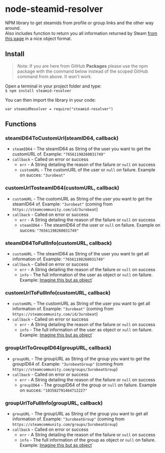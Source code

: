 # node-steamid-resolver
NPM library to get steamids from profile or group links and the other way around.  
Also includes function to return you all information returned by Steam [from this page](https://steamcommunity.com/id/3urobeat?xml=1) in a nice object format.  

## Install
> Note: If you are here from GitHub **Packages** please use the npm package with the command below instead of the scoped GitHub command from above. It won't work.  

Open a terminal in your project folder and type:  
`$ npm install steamid-resolver`  

You can then import the library in your code:  
```
var steamidResolver = require("steamid-resolver")
```  

## Functions  
### steamID64ToCustomUrl(steamID64, callback)  
- `steamID64` - The steamID64 as String of the user you want to get the customURL of. Example: `"76561198260031749"`  
- `callback` - Called on error or success  
    - `err` - A String detailing the reason of the failure or `null` on success
    - `customURL` - The customURL of the user or `null` on failure. Example on succes: `"3urobeat"`  

### customUrlTosteamID64(customURL, callback)  
- `customURL` - The customURL as String of the user you want to get the steamID64 of. Example: `"3urobeat"` (coming from `https://steamcommunity.com/id/3urobeat`)  
- `callback` - Called on error or success  
    - `err` - A String detailing the reason of the failure or `null` on success
    - `steamID64` - The steamID64 of the user or `null` on failure. Example on succes: `"76561198260031749"`  

### steamID64ToFullInfo(customURL, callback)  
- `customURL` - The steamID64 as String of the user you want to get all information of. Example: `"76561198260031749"`  
- `callback` - Called on error or success  
    - `err` - A String detailing the reason of the failure or `null` on success
    - `info` - The full information of the user as object or `null` on failure. Example: [Imagine this but as object](https://steamcommunity.com/id/3urobeat?xml=1)`  

### customUrlToFullInfo(customURL, callback)  
- `customURL` - The customURL as String of the user you want to get all information of. Example: `"3urobeat"` (coming from `https://steamcommunity.com/id/3urobeat`)  
- `callback` - Called on error or success  
    - `err` - A String detailing the reason of the failure or `null` on success
    - `info` - The full information of the user as object or `null` on failure. Example: [Imagine this but as object](https://steamcommunity.com/id/3urobeat?xml=1)` 

### groupUrlToGroupID64(groupURL, callback)  
- `groupURL` - The groupURL as String of the group you want to get the groupID64 of. Example: `"3urobeatGroup"` (coming from `https://steamcommunity.com/groups/3urobeatGroup`)  
- `callback` - Called on error or success  
    - `err` - A String detailing the reason of the failure or `null` on success
    - `groupID64` - The groupID64 of the group or `null` on failure. Example on succes: `"103582791464712227"`  

### groupUrlToFullInfo(groupURL, callback)  
- `groupURL` - The groupURL as String of the group you want to get all information of. Example: `"3urobeatGroup"` (coming from `https://steamcommunity.com/groups/3urobeatGroup`)  
- `callback` - Called on error or success  
    - `err` - A String detailing the reason of the failure or `null` on success
    - `info` - The full information of the group as object or `null` on failure. Example: [Imagine this but as object](https://steamcommunity.com/groups/3urobeatGroup/memberslistxml?xml=1)` 